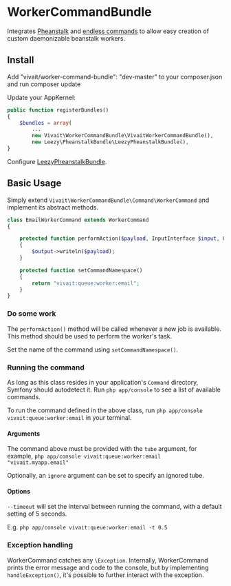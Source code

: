 # WorkerCommandBundle

Integrates [Pheanstalk](https://github.com/pda/pheanstalk) and [endless commands](https://github.com/mac-cain13/daemonizable-command) to allow easy creation of custom daemonizable beanstalk workers.

## Install


Add "vivait/worker-command-bundle": "dev-master" to your composer.json and run composer update
    
Update your AppKernel:

```php
public function registerBundles()
{
    $bundles = array(
        ...
        new Vivait\WorkerCommandBundle\VivaitWorkerCommandBundle(),
        new Leezy\PheanstalkBundle\LeezyPheanstalkBundle(),
}
```
    
Configure [LeezyPheanstalkBundle](https://github.com/armetiz/LeezyPheanstalkBundle/blob/master/Resources/doc/2-configuration.md).
    

## Basic Usage

Simply extend `Vivait\WorkerCommandBundle\Command\WorkerCommand` and implement its abstract methods.

```php
class EmailWorkerCommand extends WorkerCommand
{

    protected function performAction($payload, InputInterface $input, OutputInterface $output)
    {
        $output->writeln($payload);
    }

    protected function setCommandNamespace()
    {
        return "vivait:queue:worker:email";
    }
}
```
    
### Do some work

The `performAction()` method will be called whenever a new job is available. This method should be used to perform the
worker's task.

Set the name of the command using `setCommandNamespace()`.

### Running the command

As long as this class resides in your application's `Command` directory, Symfony should autodetect it. Run `php app/console`
to see a list of available commands.

To run the command defined in the above class, run `php app/console vivait:queue:worker:email` in your terminal.

#### Arguments
The command above must be provided with the `tube` argument, for example, `php app/console vivait:queue:worker:email "vivait.myapp.email"`

Optionally, an `ignore` argument can be set to specify an ignored tube.

#### Options
`--timeout` will set the interval between running the command, with a default setting of 5 seconds.

E.g. `php app/console vivait:queue:worker:email -t 0.5`

### Exception handling
WorkerCommand catches any `\Exception`. Internally, WorkerCommand prints the error message and code to the console, but
by implementing `handleException()`, it's possible to further interact with the exception.
